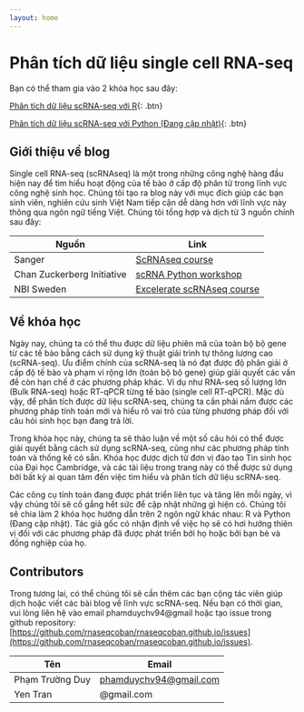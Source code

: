 ```yaml
---
layout: home
---
```


# Phân tích dữ liệu single cell RNA-seq

Bạn có thể tham gia vào 2 khóa học sau đây:

[Phân tích dữ liệu scRNA-seq với R](https://rnaseqcoban.github.io/R){: .btn}

[Phân tích dữ liệu scRNA-seq với Python (Đang cập nhật)](){: .btn}

## Giới thiệu về blog

Single cell RNA-seq (scRNAseq) là một trong những công nghệ hàng đầu hiện nay để tìm hiểu hoạt động của tế bào ở cấp độ phân tử trong lĩnh vực công nghệ sinh học. Chúng tôi tạo ra blog này với mục đích giúp các bạn sinh viên, nghiên cứu sinh Việt Nam tiếp cận dễ dàng hơn với lĩnh vực này thông qua ngôn ngữ tiếng Việt. Chúng tôi tổng hợp và dịch từ 3 nguồn chính sau đây:

| Nguồn       | Link |
| ----------- | ----------- |
| Sanger| [ScRNAseq course](https://scrnaseq-course.cog.sanger.ac.uk/website/index.html)|
| Chan Zuckerberg Initiative| [scRNA Python workshop](https://chanzuckerberg.github.io/scRNA-python-workshop/intro/about.html)|
| NBI Sweden|[Excelerate scRNAseq course](https://nbisweden.github.io/excelerate-scRNAseq/)|


## Về khóa học

Ngày nay, chúng ta có thể thu được dữ liệu phiên mã của toàn bộ bộ gene từ các tế bào bằng cách sử dụng kỹ thuật giải trình tự thông lượng cao (scRNA-seq). Ưu điểm chính của scRNA-seq là nó đạt được độ phân giải ở cấp độ tế bào và phạm vi rộng lớn (toàn bộ bộ gene) giúp giải quyết các vấn đề còn hạn chế ở các phương pháp khác. Ví dụ như RNA-seq số lượng lớn (Bulk RNA-seq) hoặc RT-qPCR từng tế bào (single cell RT-qPCR). Mặc dù vậy, để phân tích được dữ liệu scRNA-seq, chúng ta cần phải nắm được các phương pháp tính toán mới và hiểu rõ vai trò của từng phương pháp đối với câu hỏi sinh học bạn đang trả lời.

Trong khóa học này, chúng ta sẽ thảo luận về một số câu hỏi có thể được giải quyết bằng cách sử dụng scRNA-seq, cũng như các phương pháp tính toán và thống kê có sẵn. Khóa học được dịch từ đơn vị đào tạo Tin sinh học của Đại học Cambridge, và các tài liệu trong trang này có thể được sử dụng bởi bất kỳ ai quan tâm đến việc tìm hiểu và phân tích dữ liệu scRNA-seq.

Các công cụ tính toán đang được phát triển liên tục và tăng lên mỗi ngày, vì vậy chúng tôi sẽ cố gắng hết sức để cập nhật những gì hiện có. Chúng tôi sẽ chia làm 2 khóa học hướng dẫn trên 2 ngôn ngữ khác nhau: R và Python (Đang cập nhật). Tác giả gốc có nhận định về việc họ sẽ có hơi hướng thiên vị đối với các phương pháp đã được phát triển bởi họ hoặc bởi bạn bè và đồng nghiệp của họ.

## Contributors

Trong tương lai, có thể chúng tôi sẽ cần thêm các bạn cộng tác viên giúp dịch hoặc viết các bài blog về lĩnh vực scRNA-seq. Nếu bạn có thời gian, vui lòng liên hệ vào email phamduychv94@gmail hoặc tạo issue trong github repository: [https://github.com/rnaseqcoban/rnaseqcoban.github.io/issues](https://github.com/rnaseqcoban/rnaseqcoban.github.io/issues).

| Tên       | Email |
| ----------- | ----------- |
| Phạm Trường Duy| phamduychv94@gmail.com|
| Yen Tran| @gmail.com|



